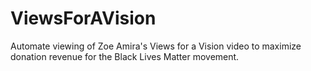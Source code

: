 # ViewsForAVision
Automate viewing of Zoe Amira's Views for a Vision video to maximize donation revenue for the Black Lives Matter movement.
